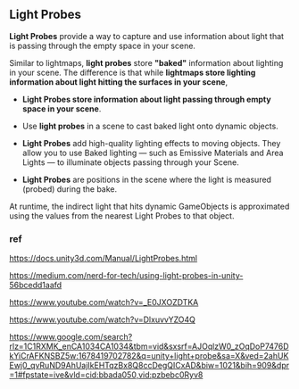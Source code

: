 ## Light Probes

**Light Probes** provide a way to capture and use information about light that is passing through the empty space in your scene.

Similar to lightmaps, **light probes** store **"baked"** information about lighting in your scene. The difference is that while **lightmaps store lighting information about light hitting the surfaces in your scene**, 

- **Light Probes store information about light passing through empty space in your scene**.

- Use **light probes** in a scene to cast baked light onto dynamic objects.

- **Light Probes** add high-quality lighting effects to moving objects. They allow you to use Baked lighting — such as Emissive Materials and Area Lights — to illuminate objects passing through your Scene.

- **Light Probes** are positions in the scene where the light is measured (probed) during the bake. 

At runtime, the indirect light that hits dynamic GameObjects is approximated using the values from the nearest Light Probes to that object.





### ref
https://docs.unity3d.com/Manual/LightProbes.html

https://medium.com/nerd-for-tech/using-light-probes-in-unity-56bcedd1aafd

https://www.youtube.com/watch?v=_E0JXOZDTKA

https://www.youtube.com/watch?v=DlxuvvYZO4Q

https://www.google.com/search?rlz=1C1RXMK_enCA1034CA1034&tbm=vid&sxsrf=AJOqlzW0_zOqDoP7476DkYiCrAFKNSBZ5w:1678419702782&q=unity+light+probe&sa=X&ved=2ahUKEwj0_qvRuND9AhUajIkEHTqzBx8Q8ccDegQICxAD&biw=1021&bih=909&dpr=1#fpstate=ive&vld=cid:bbada050,vid:pzbebc0Ryv8



